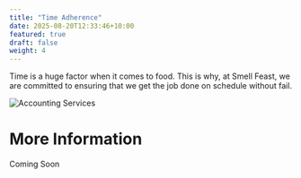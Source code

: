 ```yaml
---
title: "Time Adherence"
date: 2025-08-20T12:33:46+10:00
featured: true
draft: false
weight: 4
---
```


Time is a huge factor when it comes to food. This is why, at Smell Feast, we are committed to ensuring that we get the job done on schedule without fail.
<!--more-->

![Accounting Services](/images/austin-distel-nGc5RT2HmF0-unsplash.jpg)

# More Information 

Coming Soon